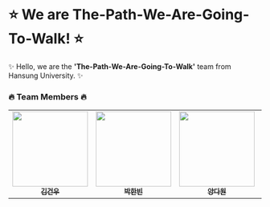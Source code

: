 # ⭐️ We are The-Path-We-Are-Going-To-Walk! ⭐️

✨ Hello, we are the **'The-Path-We-Are-Going-To-Walk'** team from Hansung University. ✨

### 🔥 Team Members 🔥
<table>
  <tbody>
    <tr>  
      <td align="center"><a href="https://github.com/3DUCK"><img src="https://avatars.githubusercontent.com/3DUCK" width="150px;" alt=""/><br /><sub><b>김건우</b></sub></a><br /></td>
      <td align="center"><a href="https://github.com/kharabiner"><img src="https://avatars.githubusercontent.com/kharabiner" width="150px;" alt=""/><br /><sub><b>박한빈</b></sub></a><br /></td>
      <td align="center"><a href="https://github.com/Dawon-Y"><img src="https://avatars.githubusercontent.com/Dawon-Y" width="150px;" alt=""/><br /><sub><b>양다원</b></sub></a><br /></td>
      <td align="center"><a href="https://github.com/hanjunLee00"><img src="https://avatars.githubusercontent.com/hanjunLee00" width="150px;" alt=""/><br /><sub><b>이한준</b></sub></a><br /></td>
      <td align="center"><a href="https://github.com/sumi-03"><img src="https://avatars.githubusercontent.com/sumi-03" width="150px;" alt=""/><br /><sub><b>임수미</b></sub></a><br /></td>
    </tr>
  </tbody>
</table>

